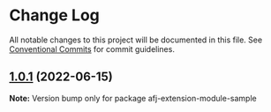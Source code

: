 # Change Log

All notable changes to this project will be documented in this file.
See [Conventional Commits](https://conventionalcommits.org) for commit guidelines.

## [1.0.1](https://github.com/hyperledger/aries-framework-javascript/compare/v0.2.0-alpha.124...v1.0.1) (2022-06-15)

**Note:** Version bump only for package afj-extension-module-sample
